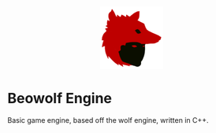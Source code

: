 <p align="center"><img width="128" height="128" src="docs/resources/logo.png"></p>

# Beowolf Engine

Basic game engine, based off the wolf engine, written in C++.
